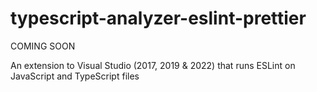 # typescript-analyzer-eslint-prettier
COMING SOON

An extension to Visual Studio (2017, 2019 &amp; 2022) that runs ESLint on JavaScript and TypeScript files

